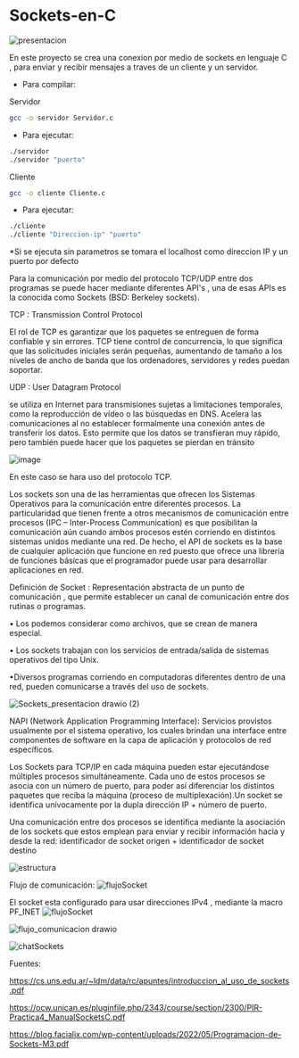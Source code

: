 # Sockets-en-C

![presentacion](https://github.com/Seba-SL/Sockets-en-C/assets/65742172/75557a66-510c-4730-9c20-1d5e3c3909da)

En este proyecto se crea una conexion por medio de sockets en lenguaje C , para enviar y recibir mensajes a traves de un cliente y un servidor.

- Para compilar:

Servidor

```bash
gcc -o servidor Servidor.c
```

- Para ejecutar:

```bash
./servidor 
./servidor "puerto"
```

Cliente

```bash
gcc -o cliente Cliente.c
```

- Para ejecutar:

```bash
./cliente
./cliente "Direccion-ip" "puerto"
```
*Si se ejecuta sin parametros se tomara el localhost como direccion IP y un puerto por defecto


Para la comunicación por medio del protocolo TCP/UDP entre dos programas se puede hacer mediante diferentes API's , una de esas APIs es la conocida como Sockets (BSD: Berkeley sockets).

TCP : Transmission Control Protocol

El rol de TCP es garantizar que los paquetes se entreguen de forma confiable y sin errores. TCP tiene control de concurrencia, lo que significa que las solicitudes iniciales serán pequeñas, aumentando de tamaño a los niveles de ancho de banda que los ordenadores, servidores y redes puedan soportar.

UDP : User Datagram Protocol

se utiliza en Internet para transmisiones sujetas a limitaciones temporales, como la reproducción de vídeo o las búsquedas en DNS. Acelera las comunicaciones al no establecer formalmente una conexión antes de transferir los datos. Esto permite que los datos se transfieran muy rápido, pero también puede hacer que los paquetes se pierdan en tránsito 

![image](https://github.com/Seba-SL/Sockets-en-C/assets/65742172/9a60897c-0a11-44e1-bc60-9deeae34beb2)


En este caso se hara uso del protocolo TCP.

Los sockets son una de las herramientas que ofrecen los Sistemas Operativos para la comunicación entre diferentes procesos. La particularidad que tienen frente a otros
mecanismos de comunicación entre procesos (IPC – Inter-Process Communication) es que posibilitan la comunicación aún cuando ambos procesos estén corriendo en distintos 
sistemas unidos mediante una red. De hecho, el API de sockets es la base de cualquier aplicación que funcione en red puesto que ofrece una librería de funciones
básicas que el programador puede usar para desarrollar aplicaciones en red.

Definición de Socket : Representación abstracta de un punto de comunicación , que permite establecer un canal de comunicación entre dos rutinas o programas.

• Los podemos considerar como archivos, que se crean de manera especial.

• Los sockets trabajan con los servicios de entrada/salida de sistemas operativos del tipo Unix.

•Diversos programas corriendo en computadoras diferentes dentro de una red, pueden comunicarse a través del uso de sockets.

![Sockets_presentacion drawio (2)](https://github.com/Seba-SL/Sockets-en-C/assets/65742172/957dd693-97b5-45a1-88dc-e84529bcdfef)

NAPI (Network Application Programming Interface):
Servicios provistos usualmente por el sistema operativo, los cuales brindan una interface entre componentes de software en la capa de aplicación y protocolos de red específicos.


Los Sockets para TCP/IP en cada máquina pueden estar ejecutándose múltiples procesos simultáneamente. Cada uno de estos procesos se asocia con un número de puerto, para poder así diferenciar los
distintos paquetes que reciba la máquina (proceso de multiplexación).Un socket se identifica unívocamente por la dupla dirección IP + número de puerto.

Una comunicación entre dos procesos se identifica mediante la asociación de los sockets que estos emplean para enviar y recibir información hacia y desde la red:
identificador de socket origen + identificador de socket destino

![estructura](https://github.com/Seba-SL/Sockets-en-C/assets/65742172/4bba6823-10c7-4757-be41-66360792e02c)

Flujo de comunicación:
![flujoSocket](https://github.com/Seba-SL/Sockets-en-C/assets/65742172/7283ae5b-2337-4c48-854b-cb4d4390bb9c)

El socket esta configurado para usar direcciones IPv4 , mediante la macro PF_INET
![flujoSocket](https://github.com/Seba-SL/Sockets-en-C/assets/65742172/6882e32d-d9ec-4940-a180-fd3bfb7c590f)

![flujo_comunicacion drawio](https://github.com/Seba-SL/Sockets-en-C/assets/65742172/a2e2e27a-5438-43e1-9eb0-022e9475e5e9)


![chatSockets](https://github.com/Seba-SL/Sockets-en-C/assets/65742172/492ca993-7bac-4221-8e0b-022afde1c4c4)


Fuentes:

https://cs.uns.edu.ar/~ldm/data/rc/apuntes/introduccion_al_uso_de_sockets.pdf

https://ocw.unican.es/pluginfile.php/2343/course/section/2300/PIR-Practica4_ManualSocketsC.pdf

https://blog.facialix.com/wp-content/uploads/2022/05/Programacion-de-Sockets-M3.pdf
